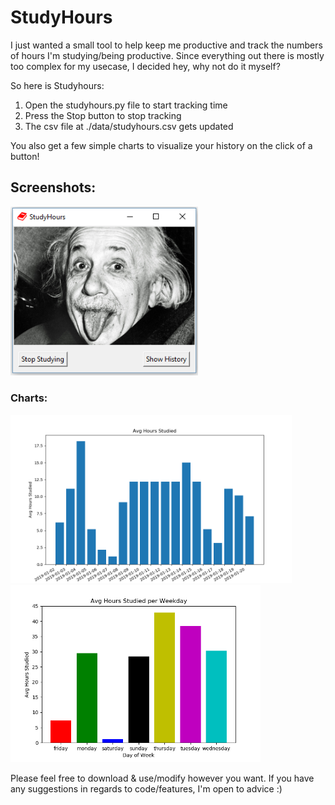 # StudyHours

I just wanted a small tool to help keep me productive and track the numbers of hours I'm studying/being productive.
Since everything out there is mostly too complex for my usecase, I decided hey, why not do it myself?

So here is Studyhours:
1.   Open the studyhours.py file to start tracking time
2.   Press the Stop button to stop tracking
3.   The csv file at ./data/studyhours.csv gets updated

You also get a few simple charts to visualize your history on the click of a button!

## Screenshots:

<img src="img/screenshot.PNG" width=300>

### Charts:
<p float="left">
  <img src="img/days.png" width=450 />
  <img src="img/weekday.png" width=400 />
</p>

Please feel free to download & use/modify however you want.
If you have any suggestions in regards to code/features, I'm open to advice :)
